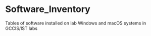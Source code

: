 # Software_Inventory
Tables of software installed on lab Windows and macOS systems in GCCIS/IST labs
